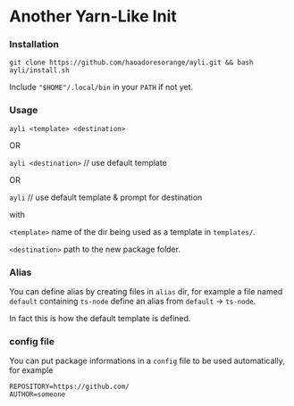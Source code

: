 # Another Yarn-Like Init

### Installation

`git clone https://github.com/haoadoresorange/ayli.git && bash ayli/install.sh` 

Include `"$HOME"/.local/bin` in your `PATH` if not yet.

### Usage
`ayli <template> <destination>`

OR

`ayli <destination>` // use default template

OR

`ayli` // use default template & prompt for destination

with

`<template>` name of the dir being used as a template in `templates/`.

`<destination>` path to the new package folder.

### Alias
You can define alias by creating files in `alias` dir, for example a file named `default` containing `ts-node` define an alias from `default` -> `ts-node`.

In fact this is how the default template is defined.

### config file
You can put package informations in a `config` file to be used automatically, for example
```
REPOSITORY=https://github.com/
AUTHOR=someone
```